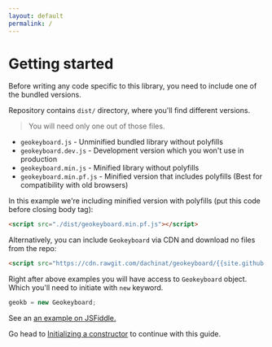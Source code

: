 ```yaml
---
layout: default
permalink: /
---
```


# Getting started

Before writing any code specific to this library, you need to include one of the bundled versions.

Repository contains `dist/` directory, where you'll find different versions.

> You will need only one out of those files.

* `geokeyboard.js` - Unminified bundled library without polyfills
* `geokeyboard.dev.js` - Development version which you won't use in production
* `geokeyboard.min.js` - Minified library without polyfills
* `geokeyboard.min.pf.js` - Minified version that includes polyfills (Best for compatibility with old browsers)

In this example we're including minified version with polyfills (put this code before closing body tag):

```html
<script src="./dist/geokeyboard.min.pf.js"></script>
```

Alternatively, you can include `Geokeyboard` via CDN and download no files from the repo:

```html
<script src="https://cdn.rawgit.com/dachinat/geokeyboard/{{site.github.build_revision}}/dist/geokeyboard.min.pf.js"></script>
```

Right after above examples you will have access to `Geokeyboard` object. Which you'll need to initiate with `new`
keyword.

```js
geokb = new Geokeyboard;
```

See an <a href="https://jsfiddle.net/dachinat/xwafbrvu/" target="_blank">an example on JSFiddle.</a>

Go head to <a href="{{site.baseurl}}/initializing.html">Initializing a constructor</a> to continue with this guide.